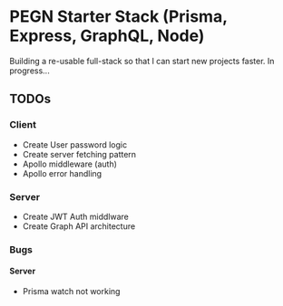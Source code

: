 # PEGN Starter Stack (Prisma, Express, GraphQL, Node)
Building a re-usable full-stack so that I can start new projects faster. In progress...

## TODOs

### Client
- Create User password logic
- Create server fetching pattern
- Apollo middleware (auth)
- Apollo error handling

### Server
- Create JWT Auth middlware
- Create Graph API architecture

### Bugs

#### Server
- Prisma watch not working